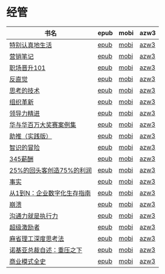 # 经管

| 书名 | epub | mobi | azw3 |
| --- | --- | --- | --- |
| [特别认真地生活](http://ct.dalanmei.com/f/31084289-771232009-692ce3) | [epub](http://ct.dalanmei.com/f/31084289-771232009-692ce3) | [mobi](http://ct.dalanmei.com/f/31084289-771247103-7e2be5) | [azw3](http://ct.dalanmei.com/f/31084289-771238310-8fa9ae) |
| [营销笔记](http://ct.dalanmei.com/f/31084289-771228635-522861) | [epub](http://ct.dalanmei.com/f/31084289-771228635-522861) | [mobi](http://ct.dalanmei.com/f/31084289-771240504-bc5e29) | [azw3](http://ct.dalanmei.com/f/31084289-771232502-766b43) |
| [职场晋升101](http://ct.dalanmei.com/f/31084289-771229916-e7f34a) | [epub](http://ct.dalanmei.com/f/31084289-771229916-e7f34a) | [mobi](http://ct.dalanmei.com/f/31084289-771241349-60f356) | [azw3](http://ct.dalanmei.com/f/31084289-771233474-6cd37c) |
| [反直觉](http://ct.dalanmei.com/f/31084289-571716337-1c26fe) | [epub](http://ct.dalanmei.com/f/31084289-571716337-1c26fe) | [mobi](http://ct.dalanmei.com/f/31084289-572113819-e91a4d) | [azw3](http://ct.dalanmei.com/f/31084289-572121077-2c2eb9) |
| [思考的技术](http://ct.dalanmei.com/f/31084289-571709462-f96596) | [epub](http://ct.dalanmei.com/f/31084289-571709462-f96596) | [mobi](http://ct.dalanmei.com/f/31084289-572115134-d8ab17) | [azw3](http://ct.dalanmei.com/f/31084289-572136332-cf24a2) |
| [组织革新](http://ct.dalanmei.com/f/31084289-571662135-e249b7) | [epub](http://ct.dalanmei.com/f/31084289-571662135-e249b7) | [mobi](http://ct.dalanmei.com/f/31084289-572116783-2c5459) | [azw3](http://ct.dalanmei.com/f/31084289-572177150-8ed175) |
| [领导力精进](http://ct.dalanmei.com/f/31084289-571654352-c1dc9f) | [epub](http://ct.dalanmei.com/f/31084289-571654352-c1dc9f) | [mobi](http://ct.dalanmei.com/f/31084289-572117331-48f2f5) | [azw3](http://ct.dalanmei.com/f/31084289-572179706-13ddd9) |
| [华与华百万大奖赛案例集](http://ct.dalanmei.com/f/31084289-571635488-889a0b) | [epub](http://ct.dalanmei.com/f/31084289-571635488-889a0b) | [mobi](http://ct.dalanmei.com/f/31084289-572124446-5d6e33) | [azw3](http://ct.dalanmei.com/f/31084289-572184941-4990e3) |
| [助推（实践版）](http://ct.dalanmei.com/f/31084289-571543302-232ac7) | [epub](http://ct.dalanmei.com/f/31084289-571543302-232ac7) | [mobi](http://ct.dalanmei.com/f/31084289-571813551-5dd52f) | [azw3](http://ct.dalanmei.com/f/31084289-572196532-e03046) |
| [智识的冒险](http://ct.dalanmei.com/f/31084289-571543963-f7d789) | [epub](http://ct.dalanmei.com/f/31084289-571543963-f7d789) | [mobi](http://ct.dalanmei.com/f/31084289-571814581-db56bb) | [azw3](http://ct.dalanmei.com/f/31084289-572196731-590779) |
| [345薪酬](http://ct.dalanmei.com/f/31084289-571562756-6793c6) | [epub](http://ct.dalanmei.com/f/31084289-571562756-6793c6) | [mobi](http://ct.dalanmei.com/f/31084289-572009917-4ac42f) | [azw3](http://ct.dalanmei.com/f/31084289-571911038-497792) |
| [25%的回头客创造75%的利润](http://ct.dalanmei.com/f/31084289-571607927-2401ac) | [epub](http://ct.dalanmei.com/f/31084289-571607927-2401ac) | [mobi](http://ct.dalanmei.com/f/31084289-571736125-2f5433) | [azw3](http://ct.dalanmei.com/f/31084289-571914268-e484a4) |
| [事实](http://ct.dalanmei.com/f/31084289-571517455-85739d) | [epub](http://ct.dalanmei.com/f/31084289-571517455-85739d) | [mobi](http://ct.dalanmei.com/f/31084289-571778140-7d7922) | [azw3](http://ct.dalanmei.com/f/31084289-571923337-589c8a) |
| [从1到N：企业数字化生存指南](http://ct.dalanmei.com/f/31084289-571517546-df7e20) | [epub](http://ct.dalanmei.com/f/31084289-571517546-df7e20) | [mobi](http://ct.dalanmei.com/f/31084289-571778228-b82f3e) | [azw3](http://ct.dalanmei.com/f/31084289-571923409-800430) |
| [崩溃](http://ct.dalanmei.com/f/31084289-571517582-39ff30) | [epub](http://ct.dalanmei.com/f/31084289-571517582-39ff30) | [mobi](http://ct.dalanmei.com/f/31084289-571778256-d5d9ca) | [azw3](http://ct.dalanmei.com/f/31084289-571923437-0da231) |
| [沟通力就是执行力](http://ct.dalanmei.com/f/31084289-571593661-ab865f) | [epub](http://ct.dalanmei.com/f/31084289-571593661-ab865f) | [mobi](http://ct.dalanmei.com/f/31084289-572131072-b9a9ce) | [azw3](http://ct.dalanmei.com/f/31084289-571986661-3f7c0c) |
| [超级激励者](http://ct.dalanmei.com/f/31084289-571549689-a589d1) | [epub](http://ct.dalanmei.com/f/31084289-571549689-a589d1) | [mobi](http://ct.dalanmei.com/f/31084289-571835015-7dfb81) | [azw3](http://ct.dalanmei.com/f/31084289-572065667-26e2ea) |
| [麻省理工深度思考法](http://ct.dalanmei.com/f/31084289-571550988-b4beaa) | [epub](http://ct.dalanmei.com/f/31084289-571550988-b4beaa) | [mobi](http://ct.dalanmei.com/f/31084289-571857283-5d57b0) | [azw3](http://ct.dalanmei.com/f/31084289-572067652-76b044) |
| [诺基亚总裁自述：重压之下](http://ct.dalanmei.com/f/31084289-571583570-1e4245) | [epub](http://ct.dalanmei.com/f/31084289-571583570-1e4245) | [mobi](http://ct.dalanmei.com/f/31084289-571736025-1b4263) | [azw3](http://ct.dalanmei.com/f/31084289-571854865-cb72ad) |
| [商业模式全史](http://ct.dalanmei.com/f/31084289-571591080-63dcc5) | [epub](http://ct.dalanmei.com/f/31084289-571591080-63dcc5) | [mobi](http://ct.dalanmei.com/f/31084289-571737116-003f11) | [azw3](http://ct.dalanmei.com/f/31084289-571862433-4fee38) |
